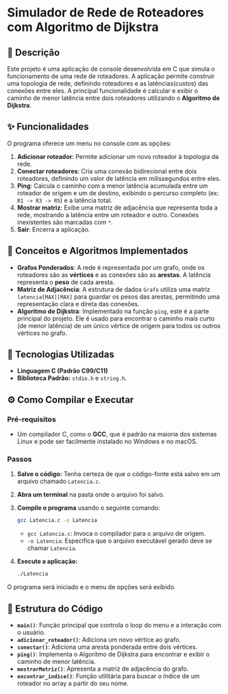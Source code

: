 # Simulador de Rede de Roteadores com Algoritmo de Dijkstra

## 📝 Descrição

Este projeto é uma aplicação de console desenvolvida em C que simula o funcionamento de uma rede de roteadores. A aplicação permite construir uma topologia de rede,
definindo roteadores e as latências(custos) das conexões entre eles. A principal funcionalidade é calcular e exibir o caminho de menor latência entre dois roteadores
utilizando o **Algoritmo de Dijkstra**.

## ✨ Funcionalidades

O programa oferece um menu no console com as opções:

1.  **Adicionar roteador**: Permite adicionar um novo roteador à topologia da rede.
2.  **Conectar roteadores**: Cria uma conexão bidirecional entre dois roteadores, definindo um valor de latência em milissegundos entre eles.
3.  **Ping**: Calcula o caminho com a menor latência acumulada entre um roteador de origem e um de destino, exibindo o percurso completo (ex: `R1 -> R3 -> R5`) e a latência total.
4.  **Mostrar matriz**: Exibe uma matriz de adjacência que representa toda a rede, mostrando a latência entre um roteador e outro. Conexões inexistentes são marcadas com `*`.
5.  **Sair**: Encerra a aplicação.

## 🧠 Conceitos e Algoritmos Implementados

* **Grafos Ponderados**: A rede é representada por um grafo, onde os roteadores são as **vértices** e as conexões são as **arestas**. A latência representa o **peso** de cada aresta.
* **Matriz de Adjacência**: A estrutura de dados `Grafo` utiliza uma matriz `latencia[MAX][MAX]` para guardar os pesos das arestas, permitindo uma representação clara e direta das conexões.
* **Algoritmo de Dijkstra**: Implementado na função `ping`, este é a parte principal do projeto. Ele é usado para encontrar o caminho mais curto (de menor latência) de um único vértice de origem para todos os outros vértices no grafo.

## 🚀 Tecnologias Utilizadas

* **Linguagem C (Padrão C99/C11)**
* **Biblioteca Padrão:** `stdio.h` e `string.h`.

## ⚙️ Como Compilar e Executar

### Pré-requisitos

* Um compilador C, como o **GCC**, que é padrão na maioria dos sistemas Linux e pode ser facilmente instalado no Windows e no macOS.

### Passos

1.  **Salve o código:** Tenha certeza de que o código-fonte está salvo em um arquivo chamado `Latencia.c`.

2.  **Abra um terminal** na pasta onde o arquivo foi salvo.

3.  **Compile o programa** usando o seguinte comando:
    ```bash
    gcc Latencia.c -o Latencia
    ```
    * `gcc Latencia.c`: Invoca o compilador para o arquivo de origem.
    * `-o Latencia`: Especifica que o arquivo executável gerado deve se chamar `Latencia`.

4.  **Execute a aplicação:**
    ```bash
    ./Latencia
    ```
O programa será iniciado e o menu de opções será exibido.

## 📂 Estrutura do Código

* **`main()`**: Função principal que controla o loop do menu e a interação com o usuário.
* **`adicionar_roteador()`**: Adiciona um novo vértice ao grafo.
* **`conectar()`**: Adiciona uma aresta ponderada entre dois vértices.
* **`ping()`**: Implementa o Algoritmo de Dijkstra para encontrar e exibir o caminho de menor latência.
* **`mostrarMatriz()`**: Apresenta a matriz de adjacência do grafo.
* **`encontrar_indice()`**: Função utilitária para buscar o índice de um roteador no array a partir do seu nome.
